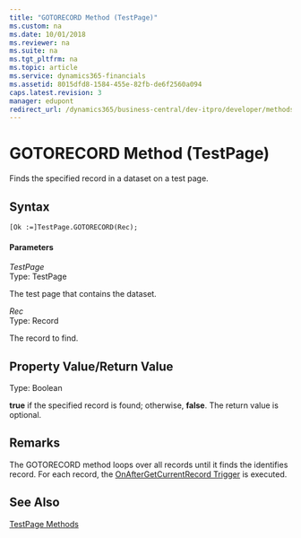 ```yaml
---
title: "GOTORECORD Method (TestPage)"
ms.custom: na
ms.date: 10/01/2018
ms.reviewer: na
ms.suite: na
ms.tgt_pltfrm: na
ms.topic: article
ms.service: dynamics365-financials
ms.assetid: 8015dfd8-1584-455e-82fb-de6f2560a094
caps.latest.revision: 3
manager: edupont
redirect_url: /dynamics365/business-central/dev-itpro/developer/methods-auto/al-method-reference
---
```


 

# GOTORECORD Method (TestPage)
Finds the specified record in a dataset on a test page.  
  
## Syntax  
  
```  
[Ok :=]TestPage.GOTORECORD(Rec);  
```  
  
#### Parameters  
 *TestPage*  
 Type: TestPage  
  
 The test page that contains the dataset.  
  
 *Rec*  
 Type: Record  
  
 The record to find.  
  
## Property Value/Return Value  
 Type: Boolean  
  
 **true** if the specified record is found; otherwise, **false**. The return value is optional.  

## Remarks
The GOTORECORD method loops over all records until it finds the identifies record.  For each record, the [OnAfterGetCurrentRecord Trigger](../triggers/devenv-OnAfterGetCurrRecord-Trigger.md) is executed.  

## See Also  
 [TestPage Methods](devenv-TestPage-Methods.md)